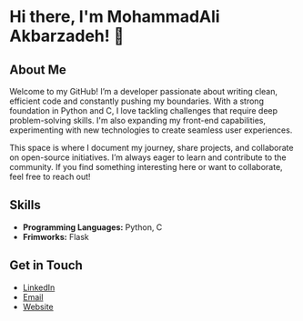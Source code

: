 # Hi there, I'm MohammadAli Akbarzadeh! 👋

## About Me
Welcome to my GitHub! I’m a developer passionate about writing clean, efficient code and constantly pushing my boundaries. With a strong foundation in Python and C, I love tackling challenges that require deep problem-solving skills. I'm also expanding my front-end capabilities, experimenting with new technologies to create seamless user experiences.

This space is where I document my journey, share projects, and collaborate on open-source initiatives. I’m always eager to learn and contribute to the community. If you find something interesting here or want to collaborate, feel free to reach out!

## Skills
- **Programming Languages:** Python, C
- **Frimworks:** Flask
## Get in Touch
- [LinkedIn](https://www.linkedin.com/in/mohammadali-akbarzadeh-49176a297/)
- [Email](mailto:developer.akbarzadeh@gmail.com)
- [Website](http://194.60.230.166/)
